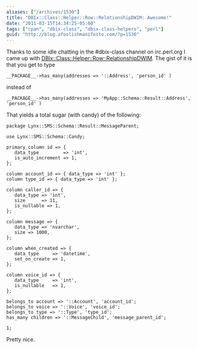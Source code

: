 ```yaml
---
aliases: ["/archives/1530"]
title: "DBIx::Class::Helper::Row::RelationshipDWIM: Awesome!"
date: "2011-03-15T14:34:25-05:00"
tags: ["cpan", "dbix-class", "dbix-class-helpers", "perl"]
guid: "http://blog.afoolishmanifesto.com/?p=1530"
---
```

Thanks to some idle chatting in the #dbix-class channel on irc.perl.org I came up with [DBIx::Class::Helper::Row::RelationshipDWIM](http://search.cpan.org/perldoc?DBIx::Class::Helper::Row::RelationshipDWIM). The gist of it is that you get to type

    __PACKAGE__->has_many(addresses => '::Address', 'person_id' )

instead of

    __PACKAGE__->has_many(addresses => 'MyApp::Schema::Result::Address', 'person_id' )

That yields a total sugar (with candy) of the following:

    package Lynx::SMS::Schema::Result::MessageParent;

    use Lynx::SMS::Schema::Candy;

    primary_column id => {
       data_type         => 'int',
       is_auto_increment => 1,
    };

    column account_id => { data_type => 'int' };
    column type_id => { data_type => 'int' };

    column caller_id => {
       data_type => 'int',
       size      => 11,
       is_nullable => 1,
    };

    column message => {
       data_type => 'nvarchar',
       size => 1000,
    };

    column when_created => {
       data_type     => 'datetime',
       set_on_create => 1,
    };

    column voice_id => {
       data_type     => 'int',
       is_nullable   => 1,
    };

    belongs_to account => '::Account', 'account_id';
    belongs_to voice => '::Voice', 'voice_id';
    belongs_to type => '::Type', 'type_id';
    has_many children => '::MessageChild', 'message_parent_id';

    1;

Pretty nice.
